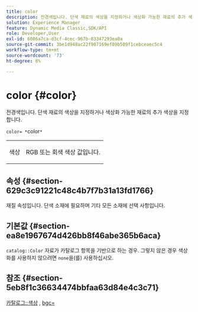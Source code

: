 ```yaml
---
title: color
description: 전경색입니다. 단색 재료의 색상을 지정하거나 색상화 가능한 재료의 추가 색상을 지정합니다.
solution: Experience Manager
feature: Dynamic Media Classic,SDK/API
role: Developer,User
exl-id: 6086a7ca-d3cf-4cec-967b-83347293ea0a
source-git-commit: 3be1d948ac22f907169ef09b509f1cebceaec5c4
workflow-type: tm+mt
source-wordcount: '73'
ht-degree: 8%

---
```


# color {#color}

전경색입니다. 단색 재료의 색상을 지정하거나 색상화 가능한 재료의 추가 색상을 지정합니다.

`color= *`color`*`

<table id="simpletable_C5AF9074CCA64EA5921772DF3F7E0F55"> 
 <tr class="strow"> 
  <td class="stentry"> <p><span class="varname"> 색상</span> </p> </td> 
  <td class="stentry"> <p>RGB 또는 회색 색상 값입니다. </p></td> 
 </tr> 
</table>

## 속성 {#section-629c3c91221c48c4b7f7b31a13fd1766}

재질 속성입니다. 단색 소재에 필요하며 기타 모든 소재에 선택 사항입니다.

## 기본값 {#section-ea8e1967674d426bb8f46abe365b6aca}

`catalog::Color` 자료가 카탈로그 항목을 기반으로 하는 경우. 그렇지 않은 경우 색상화를 사용하지 않으려면 `none`을(를) 사용하십시오.

## 참조 {#section-5eb8f1c36634474bbfaa63d84e4c3c71}

[카탈로그::색상](../../../../../ir-api/material-cat/image-rendering-api-ref/c-ir-material-catalog/c-ir-material-data-reference/r-ir-cat-color.md#reference-7639487fe0ac48beb9e8afa4dc845552) , [bgc=](../../../../../ir-api/http-protocol/image-rendering-api-ref/c-ir-http-protocol-ref/c-ir-http-protocol-command-reference/r-ir-bgc.md#reference-3f5c78cea01c4a85aa582076d23aebb0)

